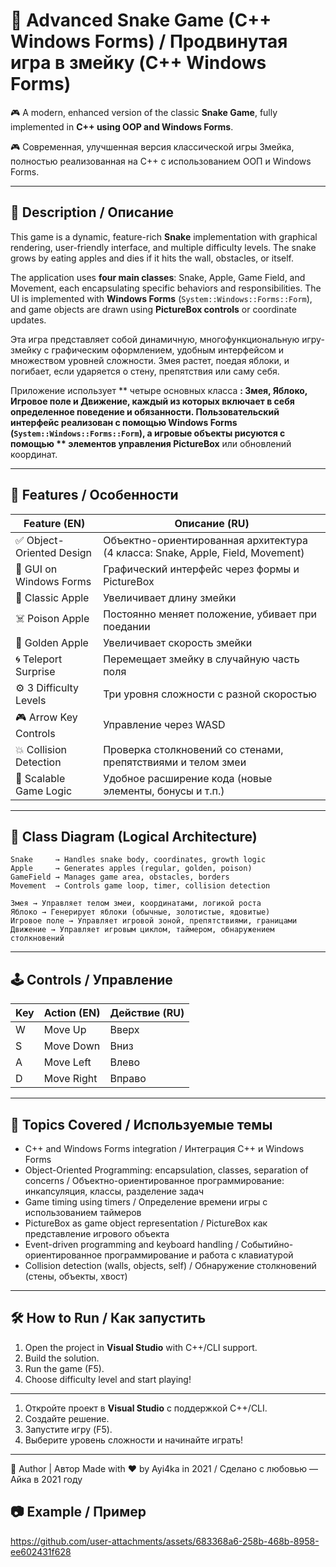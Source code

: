 # 🐍 Advanced Snake Game (C++ Windows Forms) / Продвинутая игра в змейку (C++ Windows Forms)

🎮 A modern, enhanced version of the classic **Snake Game**, fully implemented in **C++ using OOP and Windows Forms**. 

🎮 Современная, улучшенная версия классической игры Змейка, полностью реализованная на C++ с использованием ООП и Windows Forms.  

---

## 📌 Description / Описание

This game is a dynamic, feature-rich **Snake** implementation with graphical rendering, user-friendly interface, and multiple difficulty levels. The snake grows by eating apples and dies if it hits the wall, obstacles, or itself. 

The application uses **four main classes**: Snake, Apple, Game Field, and Movement, each encapsulating specific behaviors and responsibilities. The UI is implemented with **Windows Forms** (`System::Windows::Forms::Form`), and game objects are drawn using **PictureBox controls** or coordinate updates.

Эта игра представляет собой динамичную, многофункциональную игру-змейку с графическим оформлением, удобным интерфейсом и множеством уровней сложности. Змея растет, поедая яблоки, и погибает, если ударяется о стену, препятствия или саму себя.

Приложение использует ** четыре основных класса **: Змея, Яблоко, Игровое поле и Движение, каждый из которых включает в себя определенное поведение и обязанности. Пользовательский интерфейс реализован с помощью **Windows Forms** (`System::Windows::Forms::Form`), а игровые объекты рисуются с помощью ** элементов управления PictureBox** или обновлений координат.

---

## 🎯 Features / Особенности

| Feature (EN) | Описание (RU) |
|--------------|---------------|
| ✅ Object-Oriented Design | Объектно-ориентированная архитектура (4 класса: Snake, Apple, Field, Movement) |
| 🎨 GUI on Windows Forms | Графический интерфейс через формы и PictureBox |
| 🍏 Classic Apple | Увеличивает длину змейки |
| ☠️ Poison Apple | Постоянно меняет положение, убивает при поедании |
| 🌟 Golden Apple | Увеличивает скорость змейки |
| 🌀 Teleport Surprise | Перемещает змейку в случайную часть поля |
| ⚙️ 3 Difficulty Levels | Три уровня сложности с разной скоростью |
| 🎮 Arrow Key Controls | Управление через WASD |
| 💥 Collision Detection | Проверка столкновений со стенами, препятствиями и телом змеи |
| 🧪 Scalable Game Logic | Удобное расширение кода (новые элементы, бонусы и т.п.) |

---

## 🧱 Class Diagram (Logical Architecture)

```
Snake     → Handles snake body, coordinates, growth logic
Apple     → Generates apples (regular, golden, poison)
GameField → Manages game area, obstacles, borders
Movement  → Controls game loop, timer, collision detection
```
```
Змея → Управляет телом змеи, координатами, логикой роста
Яблоко → Генерирует яблоки (обычные, золотистые, ядовитые)
Игровое поле → Управляет игровой зоной, препятствиями, границами
Движение → Управляет игровым циклом, таймером, обнаружением столкновений
```


---

## 🕹️ Controls / Управление

| Key | Action (EN)     | Действие (RU)        |
|-----|-----------------|----------------------|
| W | Move Up           | Вверх                |
| S | Move Down         | Вниз                 |
| A | Move Left         | Влево                |
| D | Move Right        | Вправо               |

---

## 🧪 Topics Covered / Используемые темы

- C++ and Windows Forms integration / Интеграция C++ и Windows Forms
- Object-Oriented Programming: encapsulation, classes, separation of concerns / Объектно-ориентированное программирование: инкапсуляция, классы, разделение задач
- Game timing using timers / Определение времени игры с использованием таймеров
- PictureBox as game object representation / PictureBox как представление игрового объекта
- Event-driven programming and keyboard handling / Событийно-ориентированное программирование и работа с клавиатурой
- Collision detection (walls, objects, self) / Обнаружение столкновений (стены, объекты, хвост)

---

## 🛠 How to Run / Как запустить

1. Open the project in **Visual Studio** with C++/CLI support.
2. Build the solution.
3. Run the game (F5).
4. Choose difficulty level and start playing!

---

1. Откройте проект в **Visual Studio** с поддержкой C++/CLI.
2. Создайте решение.
3. Запустите игру (F5).
4. Выберите уровень сложности и начинайте играть!

---
🤝 Author | Автор Made with ❤️ by Ayi4ka in 2021 / Сделано с любовью — Айка в 2021 году

## 📷 Example / Пример

https://github.com/user-attachments/assets/683368a6-258b-468b-8958-ee602431f628


